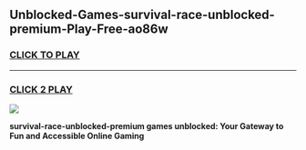
## Unblocked-Games-survival-race-unblocked-premium-Play-Free-ao86w
<h3>
<a href="https://premium76.site?title=survival-race-unblocked-premium&ref=20M">CLICK TO PLAY</a></h3>
<hr>

<h3>
<a href="https://premium76.site?title=survival-race-unblocked-premium&ref=20M">CLICK 2 PLAY</a>
  
</h3>

<a href="https://premium76.site?title=survival-race-unblocked-premium&ref=19M"><img src="https://clearcache.store/games.png"></a>


**survival-race-unblocked-premium games unblocked: Your Gateway to Fun and Accessible Online Gaming**
